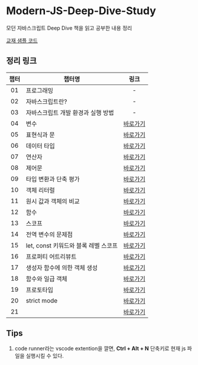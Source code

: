 # Modern-JS-Deep-Dive-Study

모던 자바스크립트 Deep Dive 책을 읽고 공부한 내용 정리

[교재 샘플 코드](https://github.com/wikibook/mjs/tree/master)

## 정리 링크

| 챕터 | 챕터명                               |                                                                                                                 링크                                                                                                                 |
| :--: | ------------------------------------ | :----------------------------------------------------------------------------------------------------------------------------------------------------------------------------------------------------------------------------------: |
|  01  | 프로그래밍                           |                                                                                                                  -                                                                                                                   |
|  02  | 자바스크립트란?                      |                                                                                                                  -                                                                                                                   |
|  03  | 자바스크립트 개발 환경과 실행 방법   |                                                                                                                  -                                                                                                                   |
|  04  | 변수                                 |                                                      [바로가기](https://github.com/dooli1971039/Modern-JS-Deep-Dive-Study/blob/main/Chap%2004.%20%EB%B3%80%EC%88%98/README.md)                                                       |
|  05  | 표현식과 문                          |                                       [바로가기](https://github.com/dooli1971039/Modern-JS-Deep-Dive-Study/blob/main/Chap%2005.%20%ED%91%9C%ED%98%84%EC%8B%9D%EA%B3%BC%20%EB%AC%B8/README.md)                                        |
|  06  | 데이터 타입                          |                                       [바로가기](https://github.com/dooli1971039/Modern-JS-Deep-Dive-Study/blob/main/Chap%2006.%20%EB%8D%B0%EC%9D%B4%ED%84%B0%20%ED%83%80%EC%9E%85/README.md)                                        |
|  07  | 연산자                               |                                                  [바로가기](https://github.com/dooli1971039/Modern-JS-Deep-Dive-Study/blob/main/Chap%2007.%20%EC%97%B0%EC%82%B0%EC%9E%90/README.md)                                                  |
|  08  | 제어문                               |                                                  [바로가기](https://github.com/dooli1971039/Modern-JS-Deep-Dive-Study/blob/main/Chap%2008.%20%EC%A0%9C%EC%96%B4%EB%AC%B8/README.md)                                                  |
|  09  | 타입 변환과 단축 평가                |                  [바로가기](https://github.com/dooli1971039/Modern-JS-Deep-Dive-Study/blob/main/Chap%2009.%20%ED%83%80%EC%9E%85%20%EB%B3%80%ED%99%98%EA%B3%BC%20%EB%8B%A8%EC%B6%95%20%ED%8F%89%EA%B0%80/README.md)                   |
|  10  | 객체 리터럴                          |                                       [바로가기](https://github.com/dooli1971039/Modern-JS-Deep-Dive-Study/blob/main/Chap%2010.%20%EA%B0%9D%EC%B2%B4%20%EB%A6%AC%ED%84%B0%EB%9F%B4/README.md)                                        |
|  11  | 원시 값과 객체의 비교                |                  [바로가기](https://github.com/dooli1971039/Modern-JS-Deep-Dive-Study/blob/main/Chap%2011.%20%EC%9B%90%EC%8B%9C%20%EA%B0%92%EA%B3%BC%20%EA%B0%9D%EC%B2%B4%EC%9D%98%20%EB%B9%84%EA%B5%90/README.md)                   |
|  12  | 함수                                 |                                                      [바로가기](https://github.com/dooli1971039/Modern-JS-Deep-Dive-Study/blob/main/Chap%2012.%20%ED%95%A8%EC%88%98/README.md)                                                       |
|  13  | 스코프                               |                                                  [바로가기](https://github.com/dooli1971039/Modern-JS-Deep-Dive-Study/blob/main/Chap%2013.%20%EC%8A%A4%EC%BD%94%ED%94%84/README.md)                                                  |
|  14  | 전역 변수의 문제점                   |                        [바로가기](https://github.com/dooli1971039/Modern-JS-Deep-Dive-Study/blob/main/Chap%2014.%20%EC%A0%84%EC%97%AD%20%EB%B3%80%EC%88%98%EC%9D%98%20%EB%AC%B8%EC%A0%9C%EC%A0%90/README.md)                         |
|  15  | let, const 키워드와 블록 레벨 스코프 | [바로가기](https://github.com/dooli1971039/Modern-JS-Deep-Dive-Study/blob/main/Chap%2015.%20let%2C%20const%20%ED%82%A4%EC%9B%8C%EB%93%9C%EC%99%80%20%EB%B8%94%EB%A1%9D%20%EB%A0%88%EB%B2%A8%20%EC%8A%A4%EC%BD%94%ED%94%84/README.md) |
|  16  | 프로퍼티 어트리뷰트                  |                     [바로가기](https://github.com/dooli1971039/Modern-JS-Deep-Dive-Study/blob/main/Chap%2016.%20%ED%94%84%EB%A1%9C%ED%8D%BC%ED%8B%B0%20%EC%96%B4%ED%8A%B8%EB%A6%AC%EB%B7%B0%ED%8A%B8/README.md)                      |
|  17  | 생성자 함수에 의한 객체 생성         |   [바로가기](https://github.com/dooli1971039/Modern-JS-Deep-Dive-Study/blob/main/Chap%2017.%20%EC%83%9D%EC%84%B1%EC%9E%90%20%ED%95%A8%EC%88%98%EC%97%90%20%EC%9D%98%ED%95%9C%20%EA%B0%9D%EC%B2%B4%20%EC%83%9D%EC%84%B1/README.md)    |
|  18  | 함수와 일급 객체                     |                             [바로가기](https://github.com/dooli1971039/Modern-JS-Deep-Dive-Study/blob/main/Chap%2018.%20%ED%95%A8%EC%88%98%EC%99%80%20%EC%9D%BC%EA%B8%89%20%EA%B0%9D%EC%B2%B4/README.md)                             |
|  19  | 프로토타입                           |                                         [바로가기](https://github.com/dooli1971039/Modern-JS-Deep-Dive-Study/blob/main/Chap%2019.%20%ED%94%84%EB%A1%9C%ED%86%A0%ED%83%80%EC%9E%85/README.md)                                         |
|  20  | strict mode                          |                                                         [바로가기](https://github.com/dooli1971039/Modern-JS-Deep-Dive-Study/blob/main/Chap%2020.%20strict%20mode/README.md)                                                         |
|  21  |                                      |                                                                                                             [바로가기]()                                                                                                             |

## Tips

1. code runner라는 vscode extention을 깔면, **Ctrl + Alt + N** 단축키로 현재 js 파일을 실행시킬 수 있다.
